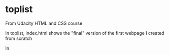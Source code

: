 # toplist
From Udacity HTML and CSS course

In toplist, index.html shows the "final" version of the first webpage I created from scratch

In 
